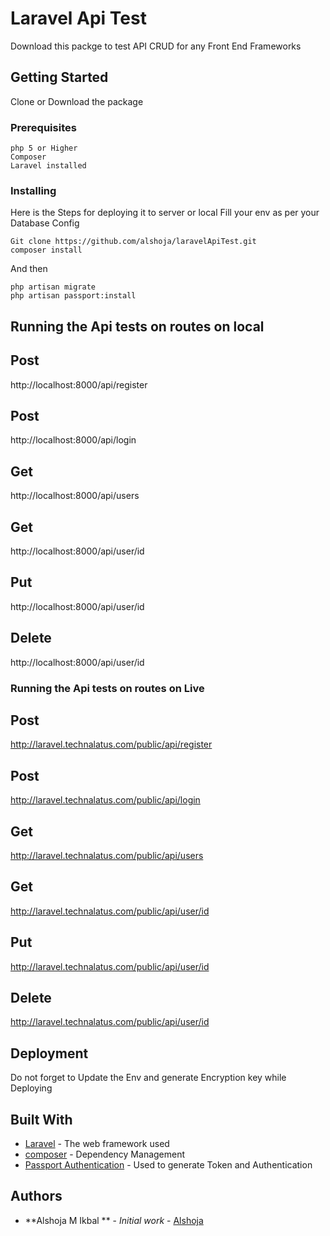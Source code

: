 # Laravel Api Test

Download this packge to test API CRUD for any Front End Frameworks

## Getting Started

Clone or Download the package

### Prerequisites

```
php 5 or Higher
Composer 
Laravel installed

```

### Installing

Here is the Steps for deploying it to server or local
Fill your env as per your Database Config 
```
Git clone https://github.com/alshoja/laravelApiTest.git
composer install

```

And then

```
php artisan migrate
php artisan passport:install
```



## Running the Api tests on routes on local

## Post 
http://localhost:8000/api/register
## Post
http://localhost:8000/api/login
## Get
http://localhost:8000/api/users
## Get
http://localhost:8000/api/user/id
## Put
http://localhost:8000/api/user/id
## Delete
http://localhost:8000/api/user/id

### Running the Api tests on routes on Live

## Post 
http://laravel.technalatus.com/public/api/register
## Post
http://laravel.technalatus.com/public/api/login
## Get
http://laravel.technalatus.com/public/api/users
## Get
http://laravel.technalatus.com/public/api/user/id
## Put
http://laravel.technalatus.com/public/api/user/id
## Delete
http://laravel.technalatus.com/public/api/user/id




## Deployment

Do not forget to Update the Env and generate Encryption key while Deploying

## Built With

* [Laravel](https://laravel.com/) - The web framework used
* [composer](https://getcomposer.org/) - Dependency Management
* [Passport Authentication](https://laravel.com/docs/5.8/passport) - Used to generate Token and Authentication


## Authors

* **Alshoja M Ikbal ** - *Initial work* - [Alshoja](https://github.com/topics/alshoja)


